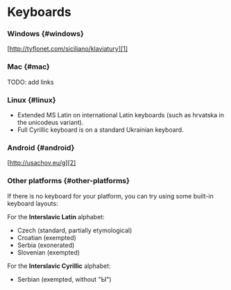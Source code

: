 # Keyboards

### Windows {#windows}

[http://tyflonet.com/siciliano/klaviatury][1]

### Mac {#mac}

TODO: add links

### Linux {#linux}

- Extended MS Latin on international Latin keyboards (such as hrvatska in the unicodeus variant).
- Full Cyrillic keyboard is on a standard Ukrainian keyboard.

### Android {#android}

[http://usachov.eu/g][2]

### Other platforms {#other-platforms}

If there is no keyboard for your platform, you can try using some built-in keyboard layouts:

For the **Interslavic Latin** alphabet:

- Czech (standard, partially etymological)
- Croatian (exempted)
- Serbia (exonerated)
- Slovenian (exempted)

For the **Interslavic Cyrillic** alphabet:

- Serbian (exempted, without "Ы")

[1]: http://tyflonet.com/siciliano/klaviatury

[2]: http://usachov.eu/g
